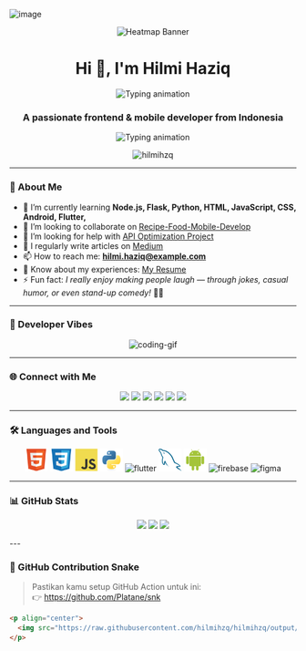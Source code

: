![image](https://github.com/user-attachments/assets/c5e2b99f-7405-4d6a-a10b-2ee03fcdb0e0)<!-- 🔥 Personal Banner -->
<!-- 🎯 Animated Banner with Profile Image -->

<p align="center">
  <img src="https://images.fastcompany.com/image/upload/q_auto,c_fit,w_1024,h_1024/wp-cms/uploads/2015/03/3043564-slide-2-heat-map-1.gif" alt="Heatmap Banner" width="700px" />
</p>


<h1 align="center">Hi 👋, I'm Hilmi Haziq</h1>
<p align="center">
  <img src="https://readme-typing-svg.demolab.com?font=Fira+Code&size=24&duration=3000&pause=1000&color=00FFFF&center=true&vCenter=true&width=600&lines=Informatics+Engineering+Student;Frontend+%26+Mobile+Developer" alt="Typing animation" />
</p>

<h3 align="center">A passionate frontend & mobile developer from Indonesia</h3>

<!-- 👨‍💻 Typing Animation -->
<p align="center">
  <img src="https://readme-typing-svg.demolab.com?font=Fira+Code&size=22&duration=3000&pause=1000&color=0AFFEF&center=true&vCenter=true&width=435&lines=Welcome+to+my+GitHub+Profile;I+Love+Building+Mobile+%26+Web+Apps;Always+learning+something+new!" alt="Typing animation" />
</p>

<!-- 👀 Profile Views -->
<p align="center">
  <img src="https://komarev.com/ghpvc/?username=hilmihzq&label=Profile%20views&color=0e75b6&style=flat" alt="hilmihzq" />
</p>

---

### 🚀 About Me

- 🌱 I’m currently learning **Node.js, Flask, Python, HTML, JavaScript, CSS, Android, Flutter,**  
- 👯 I’m looking to collaborate on [Recipe-Food-Mobile-Develop](https://github.com/hilmihzq/Recipe-Food-Mobile-Develop)  
- 🤝 I’m looking for help with [API Optimization Project](https://github.com/hilmihzq/Katalog-Shoesh-Using-API)  
- 📝 I regularly write articles on [Medium](https://medium.com/@hilmi.haziq052005/introduction-690db3005f1d)  
- 📫 How to reach me: **hilmi.haziq@example.com**  
- 📄 Know about my experiences: [My Resume](https://your-resume-link.com)  
- ⚡ Fun fact: *I really enjoy making people laugh — through jokes, casual humor, or even stand-up comedy!* 🎤😄

---

### 🧠 Developer Vibes

<p align="center">
  <img src="https://media.giphy.com/media/qgQUggAC3Pfv687qPC/giphy.gif" width="400" alt="coding-gif" />
</p>

---

### 🌐 Connect with Me

<p align="center">
  <a href="https://twitter.com/hilmihzq" target="_blank"><img src="https://img.shields.io/badge/Twitter-%231DA1F2.svg?&style=for-the-badge&logo=twitter&logoColor=white"/></a>
  <a href="https://linkedin.com/in/hilmihzq" target="_blank"><img src="https://img.shields.io/badge/LinkedIn-%230077B5.svg?&style=for-the-badge&logo=linkedin&logoColor=white"/></a>
  <a href="https://fb.com/hilmi hzq" target="_blank"><img src="https://img.shields.io/badge/Facebook-%231877F2.svg?&style=for-the-badge&logo=facebook&logoColor=white"/></a>
  <a href="https://instagram.com/hilmihaziiq" target="_blank"><img src="https://img.shields.io/badge/Instagram-%23E4405F.svg?&style=for-the-badge&logo=instagram&logoColor=white"/></a>
  <a href="https://www.youtube.com/c/hilmihzq" target="_blank"><img src="https://img.shields.io/badge/YouTube-%23FF0000.svg?&style=for-the-badge&logo=youtube&logoColor=white"/></a>
  <a href="https://discord.gg/hilmihzq" target="_blank"><img src="https://img.shields.io/badge/Discord-%237289DA.svg?&style=for-the-badge&logo=discord&logoColor=white"/></a>
</p>

---

### 🛠️ Languages and Tools

<p align="center">
  <img src="https://raw.githubusercontent.com/devicons/devicon/master/icons/html5/html5-original.svg" alt="html" width="40" />
  <img src="https://raw.githubusercontent.com/devicons/devicon/master/icons/css3/css3-original.svg" alt="css" width="40" />
  <img src="https://raw.githubusercontent.com/devicons/devicon/master/icons/javascript/javascript-original.svg" alt="js" width="40" />
  <img src="https://raw.githubusercontent.com/devicons/devicon/master/icons/python/python-original.svg" alt="python" width="40" />
  <img src="https://www.vectorlogo.zone/logos/flutterio/flutterio-icon.svg" alt="flutter" width="40" />
  <img src="https://raw.githubusercontent.com/devicons/devicon/master/icons/mysql/mysql-original.svg" alt="mysql" width="40" />
  <img src="https://raw.githubusercontent.com/devicons/devicon/master/icons/android/android-original.svg" alt="android" width="40" />
  <img src="https://www.vectorlogo.zone/logos/firebase/firebase-icon.svg" alt="firebase" width="40" />
  <img src="https://www.vectorlogo.zone/logos/figma/figma-icon.svg" alt="figma" width="40" />
</p>

---

### 📊 GitHub Stats

<p align="center">
  <img src="https://github-readme-stats.vercel.app/api?username=hilmihzq&show_icons=true&theme=tokyonight" width="33%" />
  <img src="https://github-readme-stats.vercel.app/api/top-langs/?username=hilmihzq&layout=compact&theme=tokyonight" width="33%" />
  <img src="https://github-readme-streak-stats.herokuapp.com?user=hilmihzq&theme=tokyonight" width="33%" />
</p>
---

### 🐍 GitHub Contribution Snake

> Pastikan kamu setup GitHub Action untuk ini:  
> 👉 https://github.com/Platane/snk

```html
<p align="center">
  <img src="https://raw.githubusercontent.com/hilmihzq/hilmihzq/output/github-contribution-grid-snake.svg" alt="Snake animation" />
</p>
